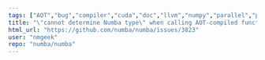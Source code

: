 ```yaml
---
tags: ["AOT","bug","compiler","cuda","doc","llvm","numpy","parallel","python"]
title: "\"cannot determine Numba type\" when calling AOT-compiled function from AOT-compiled function"
html_url: "https://github.com/numba/numba/issues/3823"
user: "nmgeek"
repo: "numba/numba"
---
```


